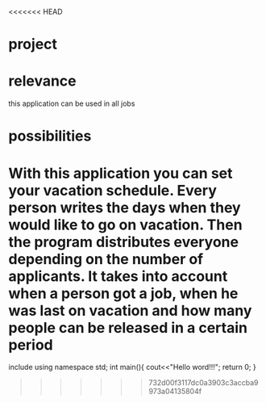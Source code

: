 <<<<<<< HEAD
# project
# relevance
this application can be used in all jobs
# possibilities
With this application you can set your vacation schedule. Every person writes the days when they would like to go on vacation. Then the program distributes everyone depending on the number of applicants. It takes into account when a person got a job, when he was last on vacation and how many people can be released in a certain period
=======
include <iostream>
using namespace std;
int main(){
cout<<"Hello word!!!";
return 0;
}
>>>>>>> 732d00f3117dc0a3903c3accba9973a04135804f
